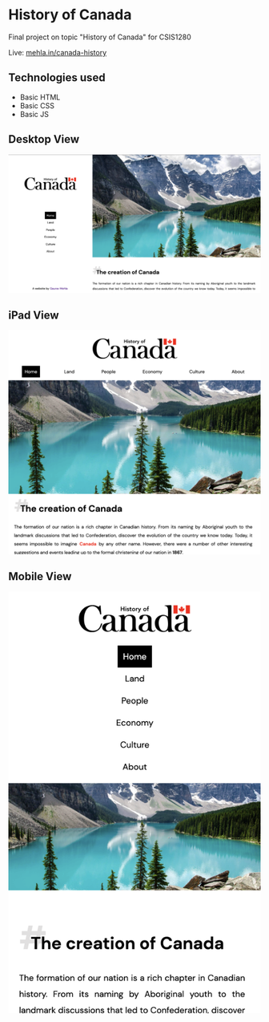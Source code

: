 # History of Canada
Final project on topic "History of Canada" for CSIS1280

Live: [mehla.in/canada-history](https://mehla.in/canada-history/)

## Technologies used
- Basic HTML
- Basic CSS
- Basic JS

## Desktop View
![Desktop View](./screens/desktop.png)

## iPad View
![Desktop View](./screens/ipad.png)

## Mobile View
![Desktop View](./screens/mobile.png)
